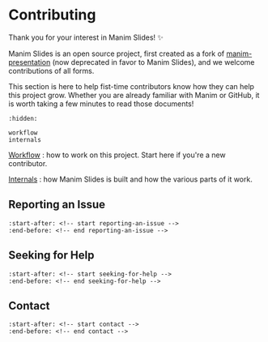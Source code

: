 # Contributing

Thank you for your interest in Manim Slides! ✨

Manim Slides is an open source project, first created as a fork of
[manim-presentation](https://github.com/galatolofederico/manim-presentation)
(now deprecated in favor to Manim Slides),
and we welcome contributions of all forms.

This section is here to help fist-time contributors know how they can help this
project grow. Whether you are already familiar with Manim or GitHub,
it is worth taking a few minutes to read those documents!

```{toctree}
:hidden:

workflow
internals
```

[Workflow](/contributing/workflow)
: how to work on this project. Start here if you're a new contributor.

[Internals](/contributing/internals)
: how Manim Slides is built and how the various parts of it work.

## Reporting an Issue

```{include} ../../../README.md
:start-after: <!-- start reporting-an-issue -->
:end-before: <!-- end reporting-an-issue -->
```

## Seeking for Help

```{include} ../../../README.md
:start-after: <!-- start seeking-for-help -->
:end-before: <!-- end seeking-for-help -->
```

## Contact

```{include} ../../../README.md
:start-after: <!-- start contact -->
:end-before: <!-- end contact -->
```
